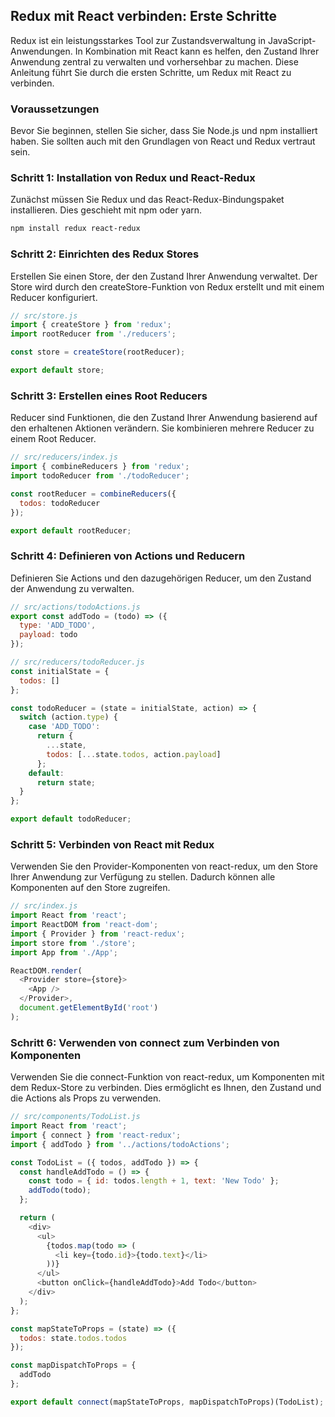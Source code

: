 ## Redux mit React verbinden: Erste Schritte

Redux ist ein leistungsstarkes Tool zur Zustandsverwaltung in JavaScript-Anwendungen. In Kombination mit React kann es helfen, den Zustand Ihrer Anwendung zentral zu verwalten und vorhersehbar zu machen. Diese Anleitung führt Sie durch die ersten Schritte, um Redux mit React zu verbinden.

### Voraussetzungen

Bevor Sie beginnen, stellen Sie sicher, dass Sie Node.js und npm installiert haben. Sie sollten auch mit den Grundlagen von React und Redux vertraut sein.

### Schritt 1: Installation von Redux und React-Redux

Zunächst müssen Sie Redux und das React-Redux-Bindungspaket installieren. Dies geschieht mit npm oder yarn.

```bash
npm install redux react-redux
```

### Schritt 2: Einrichten des Redux Stores
Erstellen Sie einen Store, der den Zustand Ihrer Anwendung verwaltet. Der Store wird durch den createStore-Funktion von Redux erstellt und mit einem Reducer konfiguriert.

```js
// src/store.js
import { createStore } from 'redux';
import rootReducer from './reducers';

const store = createStore(rootReducer);

export default store;

```

### Schritt 3: Erstellen eines Root Reducers
Reducer sind Funktionen, die den Zustand Ihrer Anwendung basierend auf den erhaltenen Aktionen verändern. Sie kombinieren mehrere Reducer zu einem Root Reducer.

```js
// src/reducers/index.js
import { combineReducers } from 'redux';
import todoReducer from './todoReducer';

const rootReducer = combineReducers({
  todos: todoReducer
});

export default rootReducer;

```

### Schritt 4: Definieren von Actions und Reducern
Definieren Sie Actions und den dazugehörigen Reducer, um den Zustand der Anwendung zu verwalten.

```js
// src/actions/todoActions.js
export const addTodo = (todo) => ({
  type: 'ADD_TODO',
  payload: todo
});
```


```js
// src/reducers/todoReducer.js
const initialState = {
  todos: []
};

const todoReducer = (state = initialState, action) => {
  switch (action.type) {
    case 'ADD_TODO':
      return {
        ...state,
        todos: [...state.todos, action.payload]
      };
    default:
      return state;
  }
};

export default todoReducer;

```

### Schritt 5: Verbinden von React mit Redux
Verwenden Sie den Provider-Komponenten von react-redux, um den Store Ihrer Anwendung zur Verfügung zu stellen. Dadurch können alle Komponenten auf den Store zugreifen.

```js
// src/index.js
import React from 'react';
import ReactDOM from 'react-dom';
import { Provider } from 'react-redux';
import store from './store';
import App from './App';

ReactDOM.render(
  <Provider store={store}>
    <App />
  </Provider>,
  document.getElementById('root')
);

```

### Schritt 6: Verwenden von connect zum Verbinden von Komponenten
Verwenden Sie die connect-Funktion von react-redux, um Komponenten mit dem Redux-Store zu verbinden. Dies ermöglicht es Ihnen, den Zustand und die Actions als Props zu verwenden.

```js
// src/components/TodoList.js
import React from 'react';
import { connect } from 'react-redux';
import { addTodo } from '../actions/todoActions';

const TodoList = ({ todos, addTodo }) => {
  const handleAddTodo = () => {
    const todo = { id: todos.length + 1, text: 'New Todo' };
    addTodo(todo);
  };

  return (
    <div>
      <ul>
        {todos.map(todo => (
          <li key={todo.id}>{todo.text}</li>
        ))}
      </ul>
      <button onClick={handleAddTodo}>Add Todo</button>
    </div>
  );
};

const mapStateToProps = (state) => ({
  todos: state.todos.todos
});

const mapDispatchToProps = {
  addTodo
};

export default connect(mapStateToProps, mapDispatchToProps)(TodoList);

```
